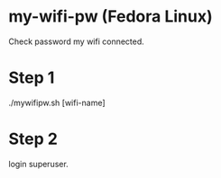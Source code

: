 # my-wifi-pw (Fedora Linux)
Check password my wifi connected.

# Step 1
./mywifipw.sh [wifi-name]
# Step 2
login superuser.
